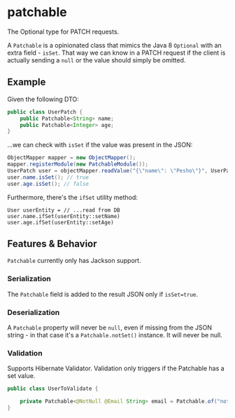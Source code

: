 # patchable
The Optional type for PATCH requests.

A `Patchable` is a opinionated class that mimics the Java 8 `Optional` with an extra field - `isSet`. That way we can know in 
a PATCH request if the client is actually sending a `null` or the value should simply be omitted.

## Example
Given the following DTO:
```java
public class UserPatch {
    public Patchable<String> name;
    public Patchable<Integer> age;
}
```
...we can check with `isSet` if the value was present in the JSON:
```java
ObjectMapper mapper = new ObjectMapper();
mapper.registerModule(new PatchableModule());
UserPatch user = objectMapper.readValue("{\"name\": \"Pesho\"}", UserPatch.class);
user.name.isSet(); // true
user.age.isSet(); // false
```

Furthermore, there's the `ifSet` utility method:
```
User userEntity = // ...read from DB
user.name.ifSet(userEntity::setName)
user.age.ifSet(userEntity::setAge)
```

## Features & Behavior
`Patchable` currently only has Jackson support.
### Serialization
The `Patchable` field is added to the result JSON only if `isSet=true`.

### Deserialization
A `Patchable` property will never be `null`, even if missing from the JSON string - in that 
case it's a `Patchable.notSet()` instance. It will never be null.

### Validation
Supports Hibernate Validator. Validation only triggers if the Patchable has a set value.
```java
public class UserToValidate {

    private Patchable<@NotNull @Email String> email = Patchable.of("not_email");
}
```
